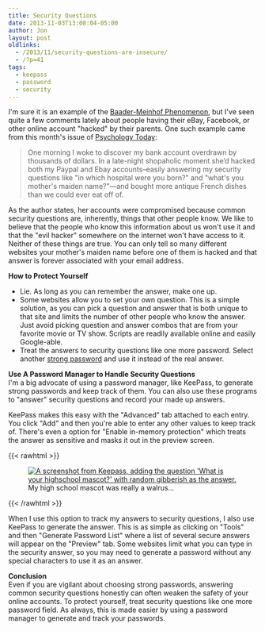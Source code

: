 ```yaml
---
title: Security Questions
date: 2013-11-03T13:08:04-05:00
author: Jon
layout: post
oldlinks:
  - /2013/11/security-questions-are-insecure/
  - /?p=41
tags:
  - keepass
  - password
  - security
---
```


I'm sure it is an example of the [Baader-Meinhof Phenomenon](http://www.damninteresting.com/the-baader-meinhof-phenomenon/), but I've seen quite a few comments lately about people having their eBay, Facebook, or other online account "hacked" by their parents. One such example came from this month's issue of [Psychology Today](http://www.psychologytoday.com/blog/women-and-happiness/201303/what-do-we-owe-dying-parent):

> One morning I woke to discover my bank account overdrawn by thousands of dollars. In a late-night shopaholic moment she’d hacked both my Paypal and Ebay accounts&#8211;easily answering my security questions like "in which hospital were you born?" and "what's you mother's maiden name?"—and bought more antique French dishes than we could ever eat off of.

As the author states, her accounts were compromised because common security questions are, inherently, things that other people know. We like to believe that the people who know this information about us won't use it and that the "evil hacker" somewhere on the internet won't have access to it. Neither of these things are true. You can only tell so many different websites your mother's maiden name before one of them is hacked and that answer is forever associated with your email address.

**How to Protect Yourself**

- Lie. As long as you can remember the answer, make one up.
- Some websites allow you to set your own question. This is a simple solution, as you can pick a question and answer that is both unique to that site and limits the number of other people who know the answer. Just avoid picking question and answer combos that are from your favorite movie or TV show. Scripts are readily available online and easily Google-able.
- Treat the answers to security questions like one more password. Select another [strong password](http://xkcd.com/936/) and use it instead of the real answer.

**Use A Password Manager to Handle Security Questions**  
I'm a big advocate of using a password manager, like KeePass, to generate strong passwords and keep track of them. You can also use these programs to "answer" security questions and record your made up answers.

KeePass makes this easy with the "Advanced" tab attached to each entry. You click "Add" and then you're able to enter any other values to keep track of. There's even a option for "Enable in-memory protection" which treats the answer as sensitive and masks it out in the preview screen.

{{< rawhtml >}}

<figure style="max-width: 100%">
  <a href="/images/content/security-questions/keepass-advanced.png"><img aria-describedby="caption-42" src="/images/content/security-questions/keepass-advanced.png" alt="A screenshot from Keepass, adding the question 'What is your highschool mascot?' with random gibberish as the answer." /></a>
  
  <figcaption id="caption-42">
    My high school mascot was really a walrus...
  </figcaption>
</figure>
{{< /rawhtml >}}

When I use this option to track my answers to security questions, I also use KeePass to generate the answer. This is as simple as clicking on "Tools" and then "Generate Password List" where a list of several secure answers will appear on the "Preview" tab. Some websites limit what you can type in the security answer, so you may need to generate a password without any special characters to use it as an answer.

**Conclusion**  
Even if you are vigilant about choosing strong passwords, answering common security questions honestly can often weaken the safety of your online accounts. To protect yourself, treat security questions like one more password field. As always, this is made easier by using a password manager to generate and track your passwords.

